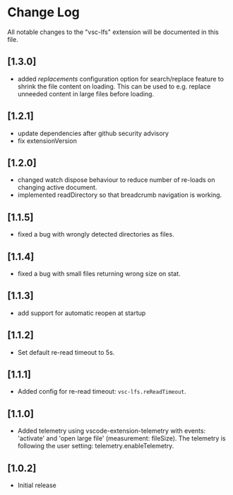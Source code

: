 # Change Log

All notable changes to the "vsc-lfs" extension will be documented in this file.

<!-- Check [Keep a Changelog](http://keepachangelog.com/) for recommendations on how to structure this file. -->

## [1.3.0]
- added *replacements* configuration option for search/replace feature to shrink the file content on loading. This can be used to e.g. replace unneeded content in large files before loading.

## [1.2.1]
- update dependencies after github security advisory
- fix extensionVersion

## [1.2.0]
- changed watch dispose behaviour to reduce number of re-loads on changing active document.
- implemented readDirectory so that breadcrumb navigation is working.

## [1.1.5]
- fixed a bug with wrongly detected directories as files.

## [1.1.4]
- fixed a bug with small files returning wrong size on stat.

## [1.1.3]
- add support for automatic reopen at startup

## [1.1.2]
- Set default re-read timeout to 5s.

## [1.1.1]
- Added config for re-read timeout: `vsc-lfs.reReadTimeout`.

## [1.1.0]

- Added telemetry using vscode-extension-telemetry with events: 'activate' and 'open large file' (measurement: fileSize). The telemetry is following the user setting: telemetry.enableTelemetry.
## [1.0.2]
- Initial release